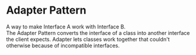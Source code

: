 # Adapter Pattern

A way to make Interface A work with Interface B.   
The Adapter Pattern converts the interface of a class into another interface the client expects.
Adapter lets classes work together that couldn't otherwise because of incompatible interfaces.
